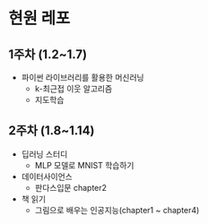 # 현원 레포
## 1주차 (1.2~1.7)
- 파이썬 라이브러리를 활용한 머신러닝
  - k-최근접 이웃 알고리즘
  - 지도학습
## 2주차 (1.8~1.14)
- 딥러닝 스터디
  - MLP 모델로 MNIST 학습하기
- 데이터사이언스
  - 판다스입문 chapter2
- 책 읽기
  - 그림으로 배우는 인공지능(chapter1 ~ chapter4)
